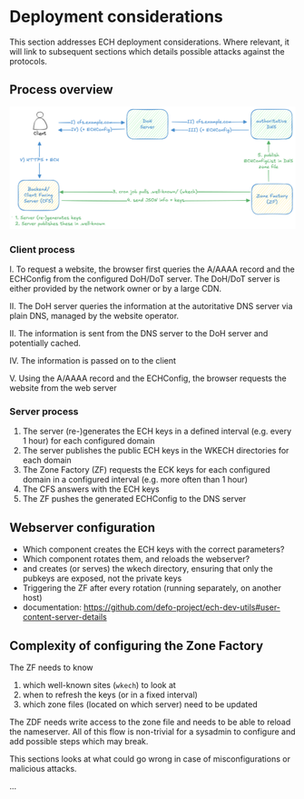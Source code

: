 # Deployment considerations

This section addresses ECH deployment considerations. Where relevant, it will link to subsequent sections which details possible attacks against the protocols.

## Process overview

![WKECH flow](wkech-flow.png)

### Client process
I. To request a website, the browser first queries the A/AAAA record and the ECHConfig from the configured DoH/DoT server. The DoH/DoT server is either provided by the network owner or by a large CDN.

II. The DoH server queries the information at the autoritative DNS server via plain DNS, managed by the website operator.

II. The information is sent from the DNS server to the DoH server and potentially cached.

IV. The information is passed on to the client

V. Using the A/AAAA record and the ECHConfig, the browser requests the website from the web server

### Server process
1. The server (re-)generates the ECH keys in a defined interval (e.g. every 1 hour) for each configured domain
2. The server publishes the public ECH keys in the WKECH directories for each domain
3. The Zone Factory (ZF) requests the ECK keys for each configured domain in a configured interval (e.g. more often than 1 hour)
4. The CFS answers with the ECH keys
5. The ZF pushes the generated ECHConfig to the DNS server

## Webserver configuration

- Which component creates the ECH keys with the correct parameters?
- Which component rotates them, and reloads the webserver?
- and creates (or serves) the wkech directory, ensuring that only the pubkeys are exposed, not the private keys
- Triggering the ZF after every rotation (running separately, on another host)
- documentation: https://github.com/defo-project/ech-dev-utils#user-content-server-details

## Complexity of configuring the Zone Factory

The ZF needs to know 
1. which well-known sites (`wkech`) to look at 
2. when to refresh the keys (or in a fixed interval)
3. which zone files (located on which server) need to be updated

The ZDF needs write access to the zone file and needs to be able to reload the nameserver. 
All of this flow is non-trivial for a sysadmin to configure and add possible steps which may break.

This sections looks at what could go wrong in case of misconfigurations or malicious attacks.

...

